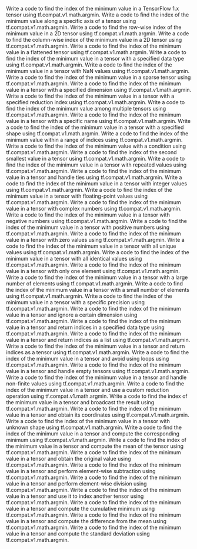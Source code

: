 Write a code to find the index of the minimum value in a TensorFlow 1.x tensor using tf.compat.v1.math.argmin.
Write a code to find the index of the minimum value along a specific axis of a tensor using tf.compat.v1.math.argmin.
Write a code to find the row-wise index of the minimum value in a 2D tensor using tf.compat.v1.math.argmin.
Write a code to find the column-wise index of the minimum value in a 2D tensor using tf.compat.v1.math.argmin.
Write a code to find the index of the minimum value in a flattened tensor using tf.compat.v1.math.argmin.
Write a code to find the index of the minimum value in a tensor with a specified data type using tf.compat.v1.math.argmin.
Write a code to find the index of the minimum value in a tensor with NaN values using tf.compat.v1.math.argmin.
Write a code to find the index of the minimum value in a sparse tensor using tf.compat.v1.math.argmin.
Write a code to find the index of the minimum value in a tensor with a specified dimension using tf.compat.v1.math.argmin.
Write a code to find the index of the minimum value in a tensor with a specified reduction index using tf.compat.v1.math.argmin.
Write a code to find the index of the minimum value among multiple tensors using tf.compat.v1.math.argmin.
Write a code to find the index of the minimum value in a tensor with a specific name using tf.compat.v1.math.argmin.
Write a code to find the index of the minimum value in a tensor with a specified shape using tf.compat.v1.math.argmin.
Write a code to find the index of the minimum value within a range of indices using tf.compat.v1.math.argmin.
Write a code to find the index of the minimum value with a condition using tf.compat.v1.math.argmin.
Write a code to find the index of the second smallest value in a tensor using tf.compat.v1.math.argmin.
Write a code to find the index of the minimum value in a tensor with repeated values using tf.compat.v1.math.argmin.
Write a code to find the index of the minimum value in a tensor and handle ties using tf.compat.v1.math.argmin.
Write a code to find the index of the minimum value in a tensor with integer values using tf.compat.v1.math.argmin.
Write a code to find the index of the minimum value in a tensor with floating-point values using tf.compat.v1.math.argmin.
Write a code to find the index of the minimum value in a tensor with complex numbers using tf.compat.v1.math.argmin.
Write a code to find the index of the minimum value in a tensor with negative numbers using tf.compat.v1.math.argmin.
Write a code to find the index of the minimum value in a tensor with positive numbers using tf.compat.v1.math.argmin.
Write a code to find the index of the minimum value in a tensor with zero values using tf.compat.v1.math.argmin.
Write a code to find the index of the minimum value in a tensor with all unique values using tf.compat.v1.math.argmin.
Write a code to find the index of the minimum value in a tensor with all identical values using tf.compat.v1.math.argmin.
Write a code to find the index of the minimum value in a tensor with only one element using tf.compat.v1.math.argmin.
Write a code to find the index of the minimum value in a tensor with a large number of elements using tf.compat.v1.math.argmin.
Write a code to find the index of the minimum value in a tensor with a small number of elements using tf.compat.v1.math.argmin.
Write a code to find the index of the minimum value in a tensor with a specific precision using tf.compat.v1.math.argmin.
Write a code to find the index of the minimum value in a tensor and ignore a certain dimension using tf.compat.v1.math.argmin.
Write a code to find the index of the minimum value in a tensor and return indices in a specified data type using tf.compat.v1.math.argmin.
Write a code to find the index of the minimum value in a tensor and return indices as a list using tf.compat.v1.math.argmin.
Write a code to find the index of the minimum value in a tensor and return indices as a tensor using tf.compat.v1.math.argmin.
Write a code to find the index of the minimum value in a tensor and avoid using loops using tf.compat.v1.math.argmin.
Write a code to find the index of the minimum value in a tensor and handle empty tensors using tf.compat.v1.math.argmin.
Write a code to find the index of the minimum value in a tensor and handle non-finite values using tf.compat.v1.math.argmin.
Write a code to find the index of the minimum value in a tensor and use a custom reduction operation using tf.compat.v1.math.argmin.
Write a code to find the index of the minimum value in a tensor and broadcast the result using tf.compat.v1.math.argmin.
Write a code to find the index of the minimum value in a tensor and obtain its coordinates using tf.compat.v1.math.argmin.
Write a code to find the index of the minimum value in a tensor with unknown shape using tf.compat.v1.math.argmin.
Write a code to find the index of the minimum value in a tensor and compute the corresponding minimum using tf.compat.v1.math.argmin.
Write a code to find the index of the minimum value in a tensor and compute the mean of the tensor using tf.compat.v1.math.argmin.
Write a code to find the index of the minimum value in a tensor and obtain the original value using tf.compat.v1.math.argmin.
Write a code to find the index of the minimum value in a tensor and perform element-wise subtraction using tf.compat.v1.math.argmin.
Write a code to find the index of the minimum value in a tensor and perform element-wise division using tf.compat.v1.math.argmin.
Write a code to find the index of the minimum value in a tensor and use it to index another tensor using tf.compat.v1.math.argmin.
Write a code to find the index of the minimum value in a tensor and compute the cumulative minimum using tf.compat.v1.math.argmin.
Write a code to find the index of the minimum value in a tensor and compute the difference from the mean using tf.compat.v1.math.argmin.
Write a code to find the index of the minimum value in a tensor and compute the standard deviation using tf.compat.v1.math.argmin.